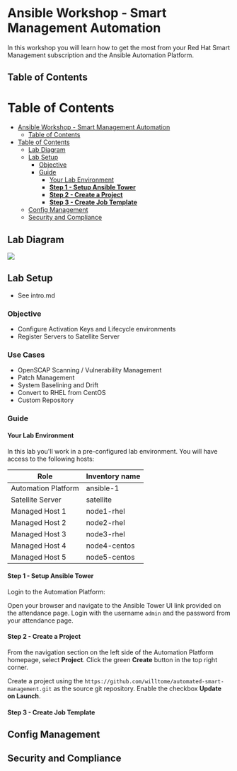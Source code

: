 # Ansible Workshop - Smart Management Automation

In this workshop you will learn how to get the most from your Red Hat Smart Management subscription and the Ansible Automation Platform.

## Table of Contents

# Table of Contents
- [Ansible Workshop - Smart Management Automation](#ansible-workshop---smart-management-automation)
  - [Table of Contents](#table-of-contents)
- [Table of Contents](#table-of-contents-1)
  - [Lab Diagram](#lab-diagram)
  - [Lab Setup](#lab-setup)
    - [Objective](#objective)
    - [Guide](#guide)
      - [Your Lab Environment](#your-lab-environment)
      - [**Step 1 - Setup Ansible Tower**](#step-1---setup-ansible-tower)
      - [**Step 2 - Create a Project**](#step-2---create-a-project)
      - [**Step 3 - Create Job Template**](#step-3---create-job-template)
  - [Config Management](#config-management)
  - [Security and Compliance](#security-and-compliance)


## Lab Diagram
![](https://lh3.googleusercontent.com/TFkdkKSfTtqbwE4i0ZDTyzvKCojXgeYuIrxIq4kgK6RqiiVU54msgOjGObQEqskvi6BUilA8YoRJg5rdSq-NFC47L6GC3PFhaTmBc9fKBaUX1Axcm_u0UiuRDNJxDrTjsTfUqUpi)

## Lab Setup
- See intro.md

### Objective
- Configure Activation Keys and Lifecycle environments
- Register Servers to Satellite Server

### Use Cases
- OpenSCAP Scanning / Vulnerability Management
- Patch Management
- System Baselining and Drift
- Convert to RHEL from CentOS
- Custom Repository

### Guide

#### Your Lab Environment

In this lab you'll work in a pre-configured lab environment. You will have access to the following hosts:

| Role                 | Inventory name |
| ---------------------| ---------------|
| Automation Platform  | ansible-1      |
| Satellite Server     | satellite      |
| Managed Host 1       | node1-rhel     |
| Managed Host 2       | node2-rhel     |
| Managed Host 3       | node3-rhel     |
| Managed Host 4       | node4-centos   |
| Managed Host 5       | node5-centos   |

#### **Step 1 - Setup Ansible Tower**

Login to the Automation Platform:

Open your browser and navigate to the Ansible Tower UI link provided on the attendance page. Login with the username `admin` and the password from your attendance page.

#### **Step 2 - Create a Project**

From the navigation section on the left side of the Automation Platform homepage, select **Project**. Click the green **Create** button in the top right corner. 

Create a project using the `https://github.com/willtome/automated-smart-management.git` as the source git repository. Enable the checkbox **Update on Launch**.

#### **Step 3 - Create Job Template**

## Config Management
## Security and Compliance

